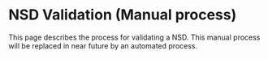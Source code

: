 <!-- TITLE: NSD Validation -->
<!-- SUBTITLE: Internal process for a NSD Validation -->

# NSD Validation (Manual process)

This page describes the process for validating a NSD. This manual process will be replaced in near future by an automated process.